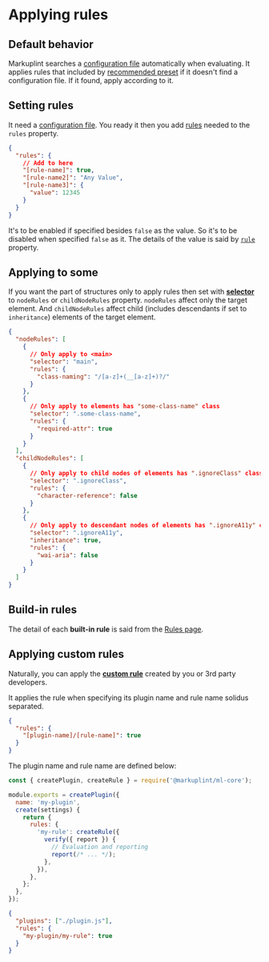 # Applying rules

## Default behavior

Markuplint searches a [configuration file](/configuration) automatically when evaluating. It applies rules that included by [recommended preset](./presets) if it doesn't find a configuration file. If it found, apply according to it.

## Setting rules

It need a [configuration file](/configuration). You ready it then you add [rules](/rules) needed to the `rules` property.

```json
{
  "rules": {
    // Add to here
    "[rule-name]": true,
    "[rule-name2]": "Any Value",
    "[rule-name3]": {
      "value": 12345
    }
  }
}
```

It's to be enabled if specified besides `false` as the value. So it's to be disabled when specified `false` as it. The details of the value is said by [`rule`](/configuration/properties#rules) property.

## Applying to some

If you want the part of structures only to apply rules then set with [**selector**](./selectors) to `nodeRules` or `childNodeRules` property.
`nodeRules` affect only the target element. And `childNodeRules` affect child (includes descendants if set to `inheritance`) elements of the target element.

```json
{
  "nodeRules": [
    {
      // Only apply to <main>
      "selector": "main",
      "rules": {
        "class-naming": "/[a-z]+(__[a-z]+)?/"
      }
    },
    {
      // Only apply to elements has "some-class-name" class
      "selector": ".some-class-name",
      "rules": {
        "required-attr": true
      }
    }
  ],
  "childNodeRules": [
    {
      // Only apply to child nodes of elements has ".ignoreClass" class
      "selector": ".ignoreClass",
      "rules": {
        "character-reference": false
      }
    },
    {
      // Only apply to descendant nodes of elements has ".ignoreA11y" class
      "selector": ".ignoreA11y",
      "inheritance": true,
      "rules": {
        "wai-aria": false
      }
    }
  ]
}
```

## Build-in rules

The detail of each **built-in rule** is said from the [Rules page](/rules/).

## Applying custom rules

Naturally, you can apply the [**custom rule**](./custom-rule) created by you or 3rd party developers.

It applies the rule when specifying its plugin name and rule name solidus separated.

```json title="Configuration"
{
  "rules": {
    "[plugin-name]/[rule-name]": true
  }
}
```

The plugin name and rule name are defined below:

```js title="./plugin.js"
const { createPlugin, createRule } = require('@markuplint/ml-core');

module.exports = createPlugin({
  name: 'my-plugin',
  create(settings) {
    return {
      rules: {
        'my-rule': createRule({
          verify({ report }) {
            // Evaluation and reporting
            report(/* ... */);
          },
        }),
      },
    };
  },
});
```

```json title="Configuration"
{
  "plugins": ["./plugin.js"],
  "rules": {
    "my-plugin/my-rule": true
  }
}
```
